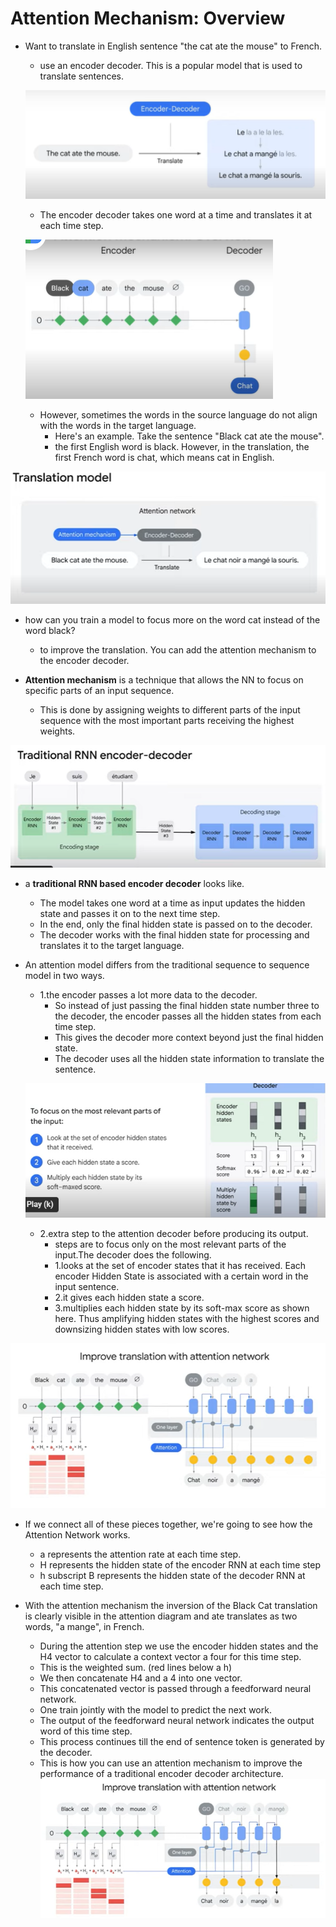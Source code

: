 <h1>Attention Mechanism: Overview</h1>

* Want to translate in English sentence "the cat ate the mouse" to French.
	* use an encoder decoder. This is a popular model that is used to translate sentences.
	
	![alt img](images/3/am_1.PNG)
	* The encoder decoder takes one word at a time and translates it at each time step.
	
	![alt img](images/3/am_2.PNG)
	* However, sometimes the words in the source language do not align with the words in the target language.
		* Here's an example. Take the sentence "Black cat ate the mouse". 
		* the first English word is black. However, in the translation, the first French word is chat, which means cat in English.
	
![alt img](images/3/am_3.PNG)
* how can you train a model to focus more on the word cat instead of the word black?
	* to improve the translation. You can add the attention mechanism to the encoder decoder.

* <b>Attention mechanism</b> is a technique that allows the NN to focus on specific parts of an input sequence.
	* This is done by assigning weights to different parts of the input sequence with the most important parts receiving the highest weights.

![alt img](images/3/am_4.PNG)
* a <b>traditional RNN based encoder decoder</b> looks like.
	* The model takes one word at a time as input updates the hidden state and passes it on to the next time step.
	* In the end, only the final hidden state is passed on to the decoder.
	* The decoder works with the final hidden state for processing and translates it to the target language.

* An attention model differs from the traditional sequence to sequence model in two ways.
	* 1.the encoder passes a lot more data to the decoder. 
		* So instead of just passing the final hidden state number three to the decoder, the encoder passes all the hidden states from each time step. 
		* This gives the decoder more context beyond just the final hidden state.
		* The decoder uses all the hidden state information to translate the sentence.

	![alt img](images/3/am_5.PNG)
	* 2.extra step to the attention decoder before producing its output.
		* steps are to focus only on the most relevant parts of the input.The decoder does the following.
		* 1.looks at the set of encoder states that it has received. Each encoder Hidden State is associated with a certain word in the input sentence.
		* 2.it gives each hidden state a score.
		* 3.multiplies each hidden state by its soft-max score as shown here. Thus amplifying hidden states with the highest scores and downsizing hidden states with low scores.

![alt img](images/3/am_6.PNG)
* If we connect all of these pieces together, we're going to see how the Attention Network works.
	* a represents the attention rate at each time step.
	* H represents the hidden state of the encoder RNN at each time step 
	* h subscript B represents the hidden state of the decoder RNN at each time step.

* With the attention mechanism the inversion of the Black Cat translation is clearly visible in the attention diagram and ate translates as two words, "a mange", in French.
	* During the attention step we use the encoder hidden states and the H4 vector to calculate a context vector a four for this time step. 
	* This is the weighted sum. (red lines below a h)
	* We then concatenate H4 and a 4 into one vector.
	* This concatenated vector is passed through a feedforward neural network.
	* One train jointly with the model to predict the next work.
	* The output of the feedforward neural network indicates the output word of this time step.
	* This process continues till the end of sentence token is generated by the decoder.
	* This is how you can use an attention mechanism to improve the performance of a traditional encoder decoder architecture.
![alt img](images/3/am_7.PNG)